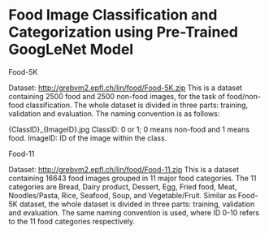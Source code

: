 # Food Image Classification and Categorization using Pre-Trained GoogLeNet Model

Food-5K

Dataset: http://grebvm2.epfl.ch/lin/food/Food-5K.zip
This is a dataset containing 2500 food and 2500 non-food images, for the task of food/non-food classification. The whole dataset is divided in three parts: training, validation and evaluation. The naming convention is as follows:

{ClassID}_{ImageID}.jpg
ClassID: 0 or 1; 0 means non-food and 1 means food. 
ImageID: ID of the image within the class.


Food-11

Dataset: http://grebvm2.epfl.ch/lin/food/Food-11.zip
This is a dataset containing 16643 food images grouped in 11 major food categories. The 11 categories are Bread, Dairy product, Dessert, Egg, Fried food, Meat, Noodles/Pasta, Rice, Seafood, Soup, and Vegetable/Fruit. Similar as Food-5K dataset, the whole dataset is divided in three parts: training, validation and evaluation. The same naming convention is used, where ID 0-10 refers to the 11 food categories respectively. 

 
